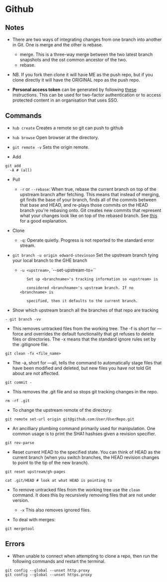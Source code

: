 # Github

## Notes

* There are two ways of integrating changes from one branch into another in Git. One is merge and the other is rebase.
  * merge. This is a three-way merge between the two latest branch snapshots and the ost common ancestor of the two.
  * rebase.  


* NB. If you fork then clone it will have ME as the push repo, but if you clone directly it will have the ORIGINAL repo as the push repo.

* **Personal access token** can be generated by following [these](https://help.github.com/articles/creating-a-personal-access-token-for-the-command-line/) instructions. This can be used for two-factor authentication or to access protected content in an organisation that uses SSO.

## Commands

* `hub create`
  Creates a remote so git can push to github

* `hub browse`
  Open browser at the directory.

* `git remote -v`
  Sets the origin remote.

* Add

```Git
git add
  -A # (all)
```

* Pull
  * `-r` or `--rebase`: When true, rebase the current branch on top of the upstream branch after fetching. This means that instead of merging, git finds the base of your branch, finds all of the commits between  that base and HEAD, and re-plays those commits on the HEAD branch you're rebasing onto. Git creates new commits that represent what your changes look like on top of the rebased branch. See [this](https://stackoverflow.com/questions/2715085/rebasing-and-what-does-one-mean-by-rebasing-pushed-commits#28257263) for a good explanation.

* Clone
  * `-q`: Operate quietly. Progress is not reported to the standard error stream.

* `git branch -u origin edward-stevinson`
  Set the upstream branch tying your local branch to the GHE branch
  * `-u <upstream>`, `--set-upstream-to=<upstream>``

           Set up <branchname>'s tracking information so <upstream> is

           considered <branchname>'s upstream branch. If no <branchname> is

           specified, then it defaults to the current branch.

* Show which upstream branch all the branches of that repo are tracking

```Git
- git branch -vv
```

* This removes untracked files from the working tree. The -f is short for —force and overrides the default functionality that git refuses to delete files or directories. The -x means that the standard ignore rules set by the .gitignore file.

```Git
git clean -fx <file_name>
```

* The -a, short for —all, tells the command to automatically stage files that have been modified and deleted, but new files you have not told Git about are not affected.

```Git
git commit -
```

* This removes the .git file and so stops git tracking changes in the repo.

```Git
rm -rf .git
```

* To change the upstream remote of the directory:

```Git
git remote set-url origin git@github.com:User/UserRepo.git
```

* An ancilliary plumbing command primarily used for manipulation. One common usage is to print the SHA1 hashses given a revision specifier.

```Git
git rev-parse
```

* Reset current HEAD to the specified state. You can think of HEAD as the current branch (when you switch branches, the HEAD revision changes to point to the tip of the new branch).

```Git
git reset upstream/gh-pages

cat .git/HEAD # look at what HEAD is pointing to
```

* To remove untracked files from the working tree use the `clean` command. It does this by recursively removing files that are not under version.
  * `-x` This also removes ignored files.

* To deal with merges:

```
git mergetool
```

## Errors

* When unable to connect when attempting to clone a repo, then run the following commands and restart the terminal.

```
git config --global --unset http.proxy
git config --global --unset https.proxy
```
